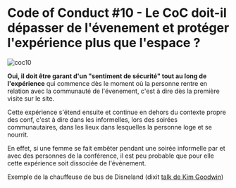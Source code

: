 # Code of Conduct #10 - Le CoC doit-il dépasser de l'évenement et protéger l'expérience plus que l'espace ?

![coc10](https://raw.githubusercontent.com/Julia-barbelane/reflexions/master/photos/code-of-conduct/coc-10.png)

**Oui, il doit être garant d'un "sentiment de sécurité" tout au long de l'expérience** qui commence dès le moment où la personne rentre en relation avec la communauté de l'évenement, c'est à dire dès la première visite sur le site.

Cette expérience s'étend ensuite et continue en dehors du contexte propre des conf, c'est à dire dans les informelles, lors des soirées communautaires, dans les lieux dans lesquelles la personne loge et se nourrit.

En effet, si une femme se fait embêter pendant une soirée informelle par et avec des personnes de la conférence, il est peu probable que pour elle cette expérience soit dissociée de l'évènement.

Exemple de la chauffeuse de bus de Disneland (dixit [talk de Kim Goodwin](https://vimeo.com/124397756))
